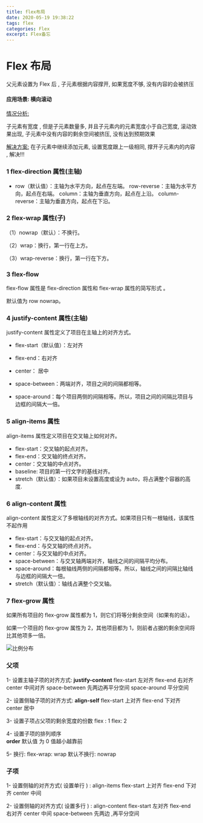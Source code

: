 ```yaml
---
title: flex布局
date: 2020-05-19 19:38:22
tags: flex
categories: Flex
excerpt: Flex备忘
---
```


# Flex 布局

父元素设置为 Flex 后 , 子元素根据内容撑开, 如果宽度不够, 没有内容的会被挤压

#### 应用场景: 横向滚动

[情况分析:]()

子元素有宽度 , 但是子元素数量多, 并且子元素内的元素宽度小于自己宽度, 滚动效果出现, 子元素中没有内容的剩余空间被挤压, 没有达到预期效果

[解决方案:]() 在子元素中继续添加元素, 设置宽度跟上一级相同, 撑开子元素内的内容 , 解决!!!

### 1 flex-direction 属性(主轴)

- row（默认值）：主轴为水平方向，起点在左端。
  row-reverse：主轴为水平方向，起点在右端。
  column：主轴为垂直方向，起点在上沿。
  column-reverse：主轴为垂直方向，起点在下沿。

### 2 flex-wrap 属性(子)

（1）nowrap（默认）：不换行。

（2）wrap：换行，第一行在上方。

（3）wrap-reverse：换行，第一行在下方。

### 3 flex-flow

flex-flow 属性是 flex-direction 属性和 flex-wrap 属性的简写形式 。

默认值为 row nowrap。

### 4 justify-content 属性(主轴)

justify-content 属性定义了项目在主轴上的对齐方式。

- flex-start（默认值）：左对齐

- flex-end：右对齐

- center： 居中

- space-between：两端对齐，项目之间的间隔都相等。

- space-around：每个项目两侧的间隔相等。所以，项目之间的间隔比项目与边框的间隔大一倍。

### 5 align-items 属性

align-items 属性定义项目在交叉轴上如何对齐。

- flex-start：交叉轴的起点对齐。
- flex-end：交叉轴的终点对齐。
- center：交叉轴的中点对齐。
- baseline: 项目的第一行文字的基线对齐。
- stretch（默认值）：如果项目未设置高度或设为 auto，将占满整个容器的高度.

### 6 align-content 属性

align-content 属性定义了多根轴线的对齐方式。如果项目只有一根轴线，该属性不起作用

- flex-start：与交叉轴的起点对齐。
- flex-end：与交叉轴的终点对齐。
- center：与交叉轴的中点对齐。
- space-between：与交叉轴两端对齐，轴线之间的间隔平均分布。
- space-around：每根轴线两侧的间隔都相等。所以，轴线之间的间隔比轴线与边框的间隔大一倍。
- stretch（默认值）：轴线占满整个交叉轴。

### 7 flex-grow 属性

如果所有项目的 flex-grow 属性都为 1，则它们将等分剩余空间（如果有的话）。

如果一个项目的 flex-grow 属性为 2，其他项目都为 1，则前者占据的剩余空间将比其他项多一倍。

![比例分布](F:\资料文件夹\uni-app\typora\images\比例分布.png)

### 父项

1- 设置主轴子项的对齐方式: **justify-content**
flex-start 左对齐
flex-end 右对齐
center 中间对齐
space-between 先两边再平分空间
space-around 平分空间

2- 设置侧轴子项的对齐方式: **align-self**
flex-start 上对齐
flex-end 下对齐
center 居中

3- 设置子项占父项的剩余宽度的份数
flex : 1
flex: 2

4- 设置子项的排列顺序  
 **order**
默认值 为 0
值越小越靠前

5- 换行:
flex-wrap: wrap
默认不换行: nowrap

### 子项

1- 设置侧轴的对齐方式( 设置单行 ) : align-items
flex-start 上对齐
flex-end 下对齐
center 中间

2- 设置侧轴的对齐方式( 设置多行 ) : align-content
flex-start 左对齐
flex-end 右对齐
center 中间
space-between 先两边 ,再平分空间
